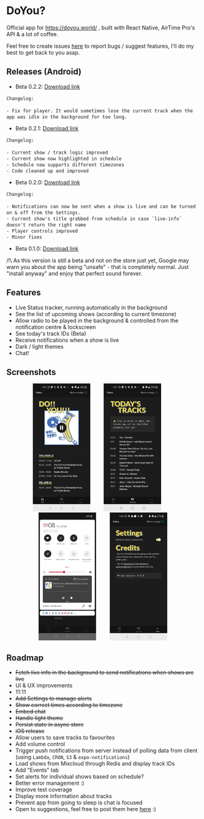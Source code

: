 # DoYou?

Official app for https://doyou.world/ , built with React Native, AirTime Pro's API & a lot of coffee.

Feel free to create issues [here](https://github.com/Jojocaster/do-you-app/issues) to report bugs / suggest features, I'll do my best to get back to you asap.

## Releases (Android)
- Beta 0.2.2: [Download link](https://github.com/Jojocaster/do-you-app/releases/download/v0.2.2/a0a4ea6f-8afe-4995-85fb-1686f9b50878-9ff2763ce3b94445894895eb25765993.apk)
```
Changelog: 

- Fix for player. It would sometimes lose the current track when the app was idle in the background for too long. 
```

- Beta 0.2.1: [Download link](https://github.com/Jojocaster/do-you-app/releases/download/v0.2.1/bc0cbc31-cd68-4fa7-b95c-5b22689e35c4-b5212c5713e249a0abc2a4431559d084.apk)
```
Changelog: 

- Current show / track logic improved
- Current show now highlighted in schedule
- Schedule now supports different timezones
- Code cleaned up and improved
```

- Beta 0.2.0: [Download link](https://github.com/Jojocaster/do-you-app/releases/download/v0.2.0/44fb928c-12a5-4d20-bcc9-1b8aae1c02c7-39a1768725d54e5ba882c932e7b5dcf3.apk)
```
Changelog: 

- Notifications can now be sent when a show is live and can be turned on & off from the Settings.
- Current show's title grabbed from schedule in case `live-info` doesn't return the right name
- Player controls improved
- Minor fixes 
```

- Beta 0.1.0: [Download link](https://github.com/Jojocaster/do-you-app/releases/download/v0.1.0/b883bc47-bfbb-483e-a960-6439cc2148e6-41c9ea09d631423b8a98bb9c8cf39d0d.apk)

/!\ As this version is still a beta and not on the store just yet, Google may warn you about the app being "unsafe" - that is completely normal. Just "install anyway" and enjoy that perfect sound forever.

## Features
- Live Status tracker, running automatically in the background
- See the list of upcoming shows (according to current timezone)
- Allow radio to be played in the background & controlled from the notification centre & lockscreen
- See today's track IDs (Beta)
- Receive notifications when a show is live
- Dark / light themes
- Chat!

## Screenshots
<p align="center">
<img src="assets/readme/home.jpg" width="150"/>
&nbsp; &nbsp; &nbsp; &nbsp;
<img src="assets/readme/tracks.jpg" width="150"/>
&nbsp; &nbsp; &nbsp; &nbsp;
<img src="assets/readme/controls.jpg" width="150"/>
&nbsp; &nbsp; &nbsp; &nbsp;
<img src="assets/readme/settings.jpg" width="150"/>
</p>

## Roadmap
- <del>Fetch live info in the background to send notifications when shows are live</del>
- UI & UX improvements
- 11:11
- <del>Add Settings to manage alerts</del>
- <del>Show correct times according to timezone</del>
- <del>Embed chat</del>
- <del>Handle light theme</del>
- <del>Persist state in async store</del>
- <del>iOS release</del>
- Allow users to save tracks to favourites
- Add volume control
- Trigger push notifications from server instead of polling data from client (using `Lambda`, `CRON`, `S3` & `expo-notifications`)
- Load shows from Mixcloud through Redis and display track IDs
- Add "Events" tab
- Set alerts for individual shows based on schedule?
- Better error management :)
- Improve test coverage
- Display more information about tracks
- Prevent app from going to sleep is chat is focused
- Open to suggestions, feel free to post them here [here](https://github.com/Jojocaster/do-you-app/issues) :) 
